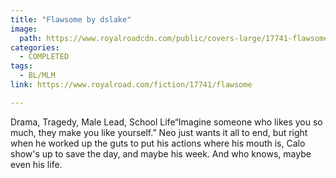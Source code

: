 ```yaml
---
title: "Flawsome by dslake"
image:
  path: https://www.royalroadcdn.com/public/covers-large/17741-flawsome.jpg
categories:
  - COMPLETED
tags:
  - BL/MLM
link: https://www.royalroad.com/fiction/17741/flawsome

---
```

Drama, Tragedy, Male Lead, School Life“Imagine someone who likes you so much, they make you like yourself.” Neo just wants it all to end, but right when he worked up the guts to put his actions where his mouth is, Calo show's up to save the day, and maybe his week. And who knows, maybe even his life.

